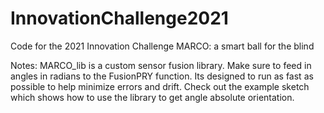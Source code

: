 # InnovationChallenge2021
Code for the 2021 Innovation Challenge
MARCO: a smart ball for the blind


Notes:
MARCO_lib is a custom sensor fusion library. Make sure to feed in angles in radians to the FusionPRY function. Its designed to run as fast as possible to help minimize errors and drift. Check out the example sketch which shows how to use the library to get angle absolute orientation. 
